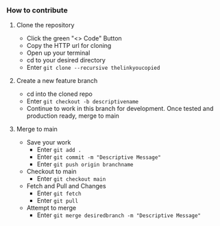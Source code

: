 ### How to contribute

1. Clone the repository
    - Click the green "<> Code" Button
    - Copy the HTTP url for cloning
    - Open up your terminal
    - cd to your desired directory
    - Enter `git clone --recursive thelinkyoucopied`

2. Create a new feature branch
    - cd into the cloned repo
    - Enter `git checkout -b descriptivename`
    - Continue to work in this branch for development. Once tested and production ready, merge to main

3. Merge to main
    - Save your work
        - Enter `git add .`
        - Enter `git commit -m "Descriptive Message"`
        - Enter `git push origin branchname`
    - Checkout to main
        - Enter `git checkout main`
    - Fetch and Pull and Changes
        - Enter `git fetch`
        - Enter `git pull`
    - Attempt to merge
        - Enter `git merge desiredbranch -m "Descriptive Message"`